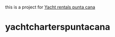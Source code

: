 this is a project for <a href="https://yachtcharterspuntacana.com/">Yacht rentals punta cana</a>

# yachtcharterspuntacana
